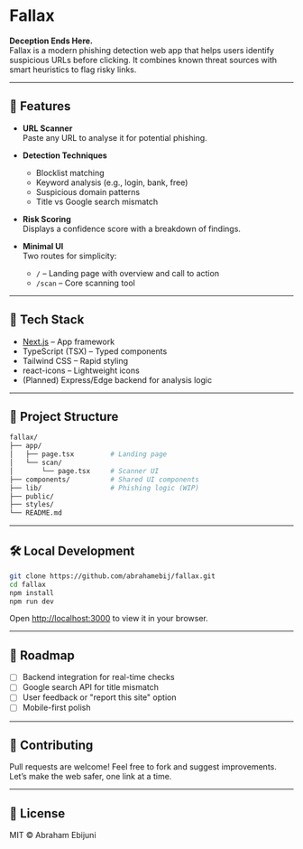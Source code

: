 # Fallax

**Deception Ends Here.**  
Fallax is a modern phishing detection web app that helps users identify suspicious URLs before clicking. It combines known threat sources with smart heuristics to flag risky links.

---

## 🚀 Features

- **URL Scanner**  
  Paste any URL to analyse it for potential phishing.

- **Detection Techniques**  
  - Blocklist matching  
  - Keyword analysis (e.g., login, bank, free)  
  - Suspicious domain patterns  
  - Title vs Google search mismatch  

- **Risk Scoring**  
  Displays a confidence score with a breakdown of findings.

- **Minimal UI**  
  Two routes for simplicity:
  - `/` – Landing page with overview and call to action
  - `/scan` – Core scanning tool

---

## 🧠 Tech Stack

- [Next.js](https://nextjs.org/) – App framework
- TypeScript (TSX) – Typed components
- Tailwind CSS – Rapid styling
- react-icons – Lightweight icons
- (Planned) Express/Edge backend for analysis logic

---

## 📁 Project Structure

```bash
fallax/
├── app/
│   ├── page.tsx         # Landing page
│   └── scan/
│       └── page.tsx     # Scanner UI
├── components/          # Shared UI components
├── lib/                 # Phishing logic (WIP)
├── public/
├── styles/
└── README.md
````

---

## 🛠️ Local Development

```bash
git clone https://github.com/abrahamebij/fallax.git
cd fallax
npm install
npm run dev
```

Open [http://localhost:3000](http://localhost:3000) to view it in your browser.

---

## 📌 Roadmap

- [ ] Backend integration for real-time checks
- [ ] Google search API for title mismatch
- [ ] User feedback or "report this site" option
- [ ] Mobile-first polish

---

## 🤝 Contributing

Pull requests are welcome! Feel free to fork and suggest improvements. Let’s make the web safer, one link at a time.

---

## 📄 License

MIT © Abraham Ebijuni
